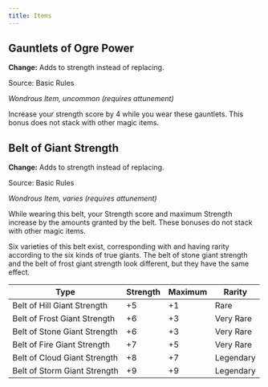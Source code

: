 ```yaml
---
title: Items
---
```


## Gauntlets of Ogre Power

**Change:** Adds to strength instead of replacing.

Source: Basic Rules

_Wondrous Item, uncommon (requires attunement)_

Increase your strength score by 4 while you wear these gauntlets. This bonus does not stack with other magic items.

## Belt of Giant Strength

**Change:** Adds to strength instead of replacing.

Source: Basic Rules

_Wondrous Item, varies (requires attunement)_

While wearing this belt, your Strength score and maximum Strength increase by the amounts granted by the belt. These bonuses do not stack with other magic items.

Six varieties of this belt exist, corresponding with and having rarity according to the six kinds of true giants. The belt of stone giant strength and the belt of frost giant strength look different, but they have the same effect.

| Type                         | Strength | Maximum | Rarity    |
| ---------------------------- | -------- | ------- | --------- |
| Belt of Hill Giant Strength  | +5       | +1      | Rare      |
| Belt of Frost Giant Strength | +6       | +3      | Very Rare |
| Belt of Stone Giant Strength | +6       | +3      | Very Rare |
| Belt of Fire Giant Strength  | +7       | +5      | Very Rare |
| Belt of Cloud Giant Strength | +8       | +7      | Legendary |
| Belt of Storm Giant Strength | +9       | +9      | Legendary |
